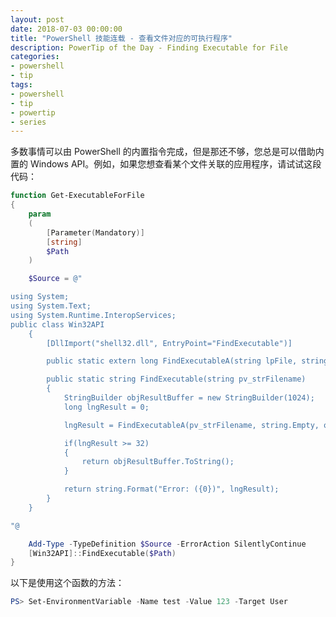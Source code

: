 ```yaml
---
layout: post
date: 2018-07-03 00:00:00
title: "PowerShell 技能连载 - 查看文件对应的可执行程序"
description: PowerTip of the Day - Finding Executable for File
categories:
- powershell
- tip
tags:
- powershell
- tip
- powertip
- series
---
```

多数事情可以由 PowerShell 的内置指令完成，但是那还不够，您总是可以借助内置的 Windows API。例如，如果您想查看某个文件关联的应用程序，请试试这段代码：

```powershell
function Get-ExecutableForFile
{
    param
    (
        [Parameter(Mandatory)]
        [string]
        $Path
    )

    $Source = @"

using System;
using System.Text;
using System.Runtime.InteropServices;
public class Win32API
    {
        [DllImport("shell32.dll", EntryPoint="FindExecutable")] 

        public static extern long FindExecutableA(string lpFile, string lpDirectory, StringBuilder lpResult);

        public static string FindExecutable(string pv_strFilename)
        {
            StringBuilder objResultBuffer = new StringBuilder(1024);
            long lngResult = 0;

            lngResult = FindExecutableA(pv_strFilename, string.Empty, objResultBuffer);

            if(lngResult >= 32)
            {
                return objResultBuffer.ToString();
            }

            return string.Format("Error: ({0})", lngResult);
        }
    }

"@

    Add-Type -TypeDefinition $Source -ErrorAction SilentlyContinue
    [Win32API]::FindExecutable($Path)
}
```

以下是使用这个函数的方法：

```powershell
PS> Set-EnvironmentVariable -Name test -Value 123 -Target User
```

<!--本文国际来源：[Finding Executable for File](http://community.idera.com/powershell/powertips/b/tips/posts/finding-executable-for-file)-->
